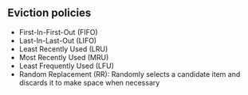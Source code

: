## Eviction policies

- First-In-First-Out (FIFO)
- Last-In-Last-Out (LIFO)
- Least Recently Used (LRU)
- Most Recently Used (MRU)
- Least Frequently Used (LFU)
- Random Replacement (RR): Randomly selects a candidate item and discards it to make space when necessary
